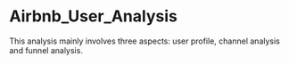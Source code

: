 # Airbnb_User_Analysis
This analysis mainly involves three aspects: user profile, channel analysis and funnel analysis. 
